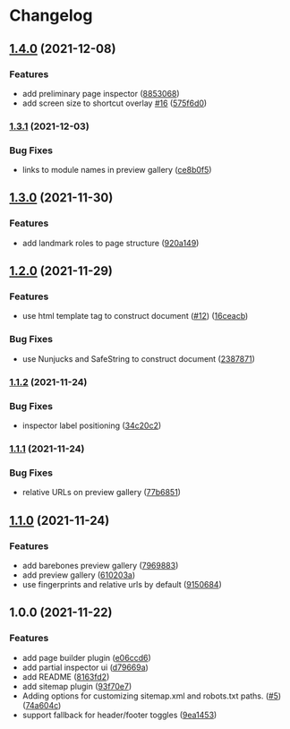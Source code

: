 # Changelog

## [1.4.0](https://www.github.com/blinkk/amagaki-plugin-page-builder/compare/v1.3.1...v1.4.0) (2021-12-08)


### Features

* add preliminary page inspector ([8853068](https://www.github.com/blinkk/amagaki-plugin-page-builder/commit/8853068ea1b56f6493672004c1e033638c4603a6))
* add screen size to shortcut overlay [#16](https://www.github.com/blinkk/amagaki-plugin-page-builder/issues/16) ([575f6d0](https://www.github.com/blinkk/amagaki-plugin-page-builder/commit/575f6d0d7606bb8497637aa533f5704c293d717c))

### [1.3.1](https://www.github.com/blinkk/amagaki-plugin-page-builder/compare/v1.3.0...v1.3.1) (2021-12-03)


### Bug Fixes

* links to module names in preview gallery ([ce8b0f5](https://www.github.com/blinkk/amagaki-plugin-page-builder/commit/ce8b0f50f31dbbd9bb3c6e8b490d235c40e65aad))

## [1.3.0](https://www.github.com/blinkk/amagaki-plugin-page-builder/compare/v1.2.0...v1.3.0) (2021-11-30)


### Features

* add landmark roles to page structure ([920a149](https://www.github.com/blinkk/amagaki-plugin-page-builder/commit/920a1496647d69397a7a9e55966ce6be9a4864b9))

## [1.2.0](https://www.github.com/blinkk/amagaki-plugin-page-builder/compare/v1.1.2...v1.2.0) (2021-11-29)


### Features

* use html template tag to construct document ([#12](https://www.github.com/blinkk/amagaki-plugin-page-builder/issues/12)) ([16ceacb](https://www.github.com/blinkk/amagaki-plugin-page-builder/commit/16ceacbd2597f3fe7c0270b274a25730075ffe2e))


### Bug Fixes

* use Nunjucks and SafeString to construct document ([2387871](https://www.github.com/blinkk/amagaki-plugin-page-builder/commit/2387871b8ccef7a06b19159b3a2ad96fd2265695))

### [1.1.2](https://www.github.com/blinkk/amagaki-plugin-page-builder/compare/v1.1.1...v1.1.2) (2021-11-24)


### Bug Fixes

* inspector label positioning ([34c20c2](https://www.github.com/blinkk/amagaki-plugin-page-builder/commit/34c20c235ff0958bc59ba4408d30cd97e421828f))

### [1.1.1](https://www.github.com/blinkk/amagaki-plugin-page-builder/compare/v1.1.0...v1.1.1) (2021-11-24)


### Bug Fixes

* relative URLs on preview gallery ([77b6851](https://www.github.com/blinkk/amagaki-plugin-page-builder/commit/77b6851f4adcd88718accc8269e0533415fc7755))

## [1.1.0](https://www.github.com/blinkk/amagaki-plugin-page-builder/compare/v1.0.0...v1.1.0) (2021-11-24)


### Features

* add barebones preview gallery ([7969883](https://www.github.com/blinkk/amagaki-plugin-page-builder/commit/7969883c2b0735b6f2f23a012344274f20260b40))
* add preview gallery ([610203a](https://www.github.com/blinkk/amagaki-plugin-page-builder/commit/610203ae55c35f6f9caa166e0487a886db048579))
* use fingerprints and relative urls by default ([9150684](https://www.github.com/blinkk/amagaki-plugin-page-builder/commit/9150684564a35973545778b98e2ff2c8ddab99d6))

## 1.0.0 (2021-11-22)


### Features

* add page builder plugin ([e06ccd6](https://www.github.com/blinkk/amagaki-plugin-page-builder/commit/e06ccd6aac07ec4d2f1a5db8d82b12c2ebf10e8d))
* add partial inspector ui ([d79669a](https://www.github.com/blinkk/amagaki-plugin-page-builder/commit/d79669ac092203d33b69443261f0d60528a9499e))
* add README ([8163fd2](https://www.github.com/blinkk/amagaki-plugin-page-builder/commit/8163fd27d7a60c6685e412da021f56b47d75cb65))
* add sitemap plugin ([93f70e7](https://www.github.com/blinkk/amagaki-plugin-page-builder/commit/93f70e78efafc4fc4c5a15d0fb22cce2a90ca25a))
* Adding options for customizing sitemap.xml and robots.txt paths. ([#5](https://www.github.com/blinkk/amagaki-plugin-page-builder/issues/5)) ([74a604c](https://www.github.com/blinkk/amagaki-plugin-page-builder/commit/74a604c2acbd349081374fe06cb6cb7e341b8943))
* support fallback for header/footer toggles ([9ea1453](https://www.github.com/blinkk/amagaki-plugin-page-builder/commit/9ea14531a7b3c6fd86ae9f9564196b07a73853c8))
